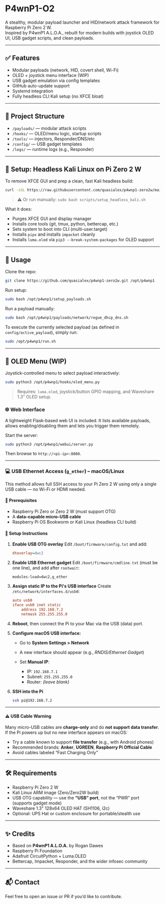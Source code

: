 # P4wnP1-O2

A stealthy, modular payload launcher and HID/network attack framework for Raspberry Pi Zero 2 W.  
Inspired by P4wnP1 A.L.O.A., rebuilt for modern builds with joystick OLED UI, USB gadget scripts, and clean payloads.

---

## ✅ Features

- Modular payloads (network, HID, covert shell, Wi-Fi)
- OLED + joystick menu interface (WIP)
- USB gadget emulation via config templates
- GitHub auto-update support
- Systemd integration
- Fully headless CLI Kali setup (no XFCE bloat)

---

## 📂 Project Structure

- `/payloads/` — modular attack scripts
- `/hooks/` — OLED/menu logic, startup scripts
- `/tools/` — injectors, Responder/DNS/etc
- `/config/` — USB gadget templates
- `/logs/` — runtime logs (e.g., Responder)

---

## 🧹 Setup: Headless Kali Linux on Pi Zero 2 W

To remove XFCE GUI and prep a clean, fast Kali headless build:

```bash
curl -sSL https://raw.githubusercontent.com/quasialex/p4wnp1-zero2w/main/scripts/setup_headless_kali.sh | bash
```

> ⚠️ Or run manually:
> `sudo bash scripts/setup_headless_kali.sh`

What it does:

* Purges XFCE GUI and display manager
* Installs core tools (git, tmux, python, bettercap, etc.)
* Sets system to boot into CLI (multi-user.target)
* Installs `pipx` and installs `impacket` cleanly
* Installs `luma.oled` via `pip3 --break-system-packages` for OLED support

---

## 🚀 Usage

Clone the repo:

```bash
git clone https://github.com/quasialex/p4wnp1-zero2w.git /opt/p4wnp1
```

Run setup:

```bash
sudo bash /opt/p4wnp1/setup_payloads.sh
```

Run a payload manually:

```bash
sudo bash /opt/p4wnp1/payloads/network/rogue_dhcp_dns.sh
```

To execute the currently selected payload (as defined in
`config/active_payload`), simply run:

```bash
sudo /opt/p4wnp1/run.sh
```

---

## 📡 OLED Menu (WIP)

Joystick-controlled menu to select payload interactively:

```bash
sudo python3 /opt/p4wnp1/hooks/oled_menu.py
```

> Requires: `luma.oled`, joystick/button GPIO mapping, and Waveshare 1.3" OLED setup.

### 🌐 Web Interface

A lightweight Flask-based web UI is included. It lists available payloads, allows enabling/disabling them and lets you trigger them remotely.

Start the server:

```bash
sudo python3 /opt/p4wnp1/webui/server.py
```

Then browse to `http://<pi-ip>:8080`.

---

### 💻 USB Ethernet Access (`g_ether`) – macOS/Linux

This method allows full SSH access to your Pi Zero 2 W using only a single USB cable — no Wi-Fi or HDMI needed.

#### 🧩 Prerequisites

* Raspberry Pi Zero or Zero 2 W (must support OTG)
* A **data-capable micro-USB cable**
* Raspberry Pi OS Bookworm or Kali Linux (headless CLI build)

#### 🔧 Setup Instructions

1. **Enable USB OTG overlay**
   Edit `/boot/firmware/config.txt` and add:

   ```ini
   dtoverlay=dwc2
   ```

2. **Enable USB Ethernet gadget**
   Edit `/boot/firmware/cmdline.txt` (must be one line), and add after `rootwait`:

   ```text
   modules-load=dwc2,g_ether
   ```

3. **Assign static IP to the Pi's USB interface**
   Create `/etc/network/interfaces.d/usb0`:

   ```ini
   auto usb0
   iface usb0 inet static
       address 192.168.7.2
       netmask 255.255.255.0
   ```

4. **Reboot**, then connect the Pi to your Mac via the USB (data) port.

5. **Configure macOS USB interface:**

   * Go to **System Settings > Network**
   * A new interface should appear (e.g., *RNDIS/Ethernet Gadget*)
   * Set **Manual IP**:

     * IP: `192.168.7.1`
     * Subnet: `255.255.255.0`
     * Router: *(leave blank)*

6. **SSH into the Pi**

   ```bash
   ssh pi@192.168.7.2
   ```

---

#### ⚠️ USB Cable Warning

Many micro-USB cables are **charge-only** and do **not support data transfer**. If the Pi powers up but no new interface appears on macOS:

* Try a cable known to support **file transfer** (e.g., with Android phones)
* Recommended brands: **Anker**, **UGREEN**, **Raspberry Pi Official Cable**
* Avoid cables labeled “Fast Charging Only”

---

## 🛠 Requirements

* Raspberry Pi Zero 2 W
* Kali Linux ARM image (Zero/Zero2W build)
* USB OTG capability — use the **“USB” port**, not the “PWR” port (supports gadget mode)
* Waveshare 1.3" 128x64 OLED HAT (SH1106, i2c)
* Optional: UPS Hat or custom enclosure for portable/stealth use

---

## ✨ Credits

* Based on **P4wnP1 A.L.O.A.** by Rogan Dawes
* Raspberry Pi Foundation
* Adafruit CircuitPython + Luma.OLED
* Bettercap, Impacket, Responder, and the wider infosec community

---

## 📬 Contact

Feel free to open an issue or PR if you’d like to contribute.
